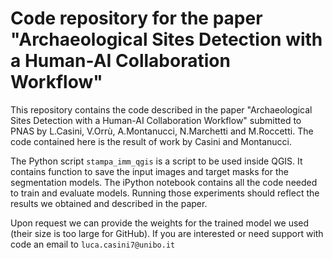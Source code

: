 # Code repository for the paper "Archaeological Sites Detection with a Human-AI Collaboration Workflow"

This repository contains the code described in the paper "Archaeological Sites Detection with a Human-AI Collaboration Workflow" submitted to PNAS by
L.Casini, V.Orrù, A.Montanucci, N.Marchetti and M.Roccetti.
The code contained here is the result of work by Casini and Montanucci.

The Python script `stampa_imm_qgis` is a script to be used inside QGIS. It contains function to save the input images and target masks for the segmentation models.
The iPython notebook contains all the code needed to train and evaluate models.
Running those experiments should reflect the results we obtained and described in the paper.

Upon request we can provide the weights for the trained model we used (their size is too large for GitHub).
If you are interested or need support with code an email to `luca.casini7@unibo.it`

